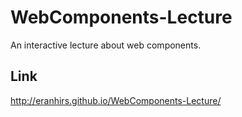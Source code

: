 WebComponents-Lecture
=====================

An interactive lecture about web components.

Link
----
http://eranhirs.github.io/WebComponents-Lecture/
